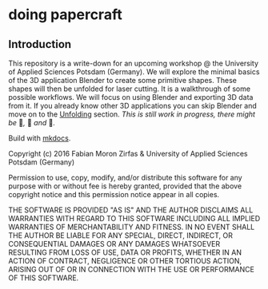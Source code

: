 doing papercraft
================

## Introduction  

This repository is a write-down for an upcoming workshop @ the University of Applied Sciences Potsdam (Germany). We will explore the minimal basics of the 3D application Blender to create some primitive shapes. These shapes will then be unfolded for laser cutting. It is a walkthrough of some possible workflows. We will focus on using Blender and exporting 3D data from it. If you already know other 3D applications you can skip Blender and move on to the [Unfolding](#unfolding) section. _This is still work in progress, there might be_ 🐛_,_ 🐉 _and_ 👾_._

Build with [mkdocs](http://www.mkdocs.org/).  

 Copyright (c) 2016 Fabian Moron Zirfas & University of Applied Sciences Potsdam (Germany)

Permission to use, copy, modify, and/or distribute this software for any purpose with or without fee is hereby granted, provided that the above copyright notice and this permission notice appear in all copies.  

THE SOFTWARE IS PROVIDED "AS IS" AND THE AUTHOR DISCLAIMS ALL WARRANTIES WITH REGARD TO THIS SOFTWARE INCLUDING ALL IMPLIED WARRANTIES OF MERCHANTABILITY AND FITNESS. IN NO EVENT SHALL THE AUTHOR BE LIABLE FOR ANY SPECIAL, DIRECT, INDIRECT, OR CONSEQUENTIAL DAMAGES OR ANY DAMAGES WHATSOEVER RESULTING FROM LOSS OF USE, DATA OR PROFITS, WHETHER IN AN ACTION OF CONTRACT, NEGLIGENCE OR OTHER TORTIOUS ACTION, ARISING OUT OF OR IN CONNECTION WITH THE USE OR PERFORMANCE OF THIS SOFTWARE.  